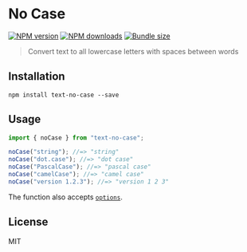 # No Case

[![NPM version][npm-image]][npm-url]
[![NPM downloads][downloads-image]][downloads-url]
[![Bundle size][bundlephobia-image]][bundlephobia-url]

> Convert text to all lowercase letters with spaces between words

## Installation

```
npm install text-no-case --save
```

## Usage

```js
import { noCase } from "text-no-case";

noCase("string"); //=> "string"
noCase("dot.case"); //=> "dot case"
noCase("PascalCase"); //=> "pascal case"
noCase("camelCase"); //=> "camel case"
noCase("version 1.2.3"); //=> "version 1 2 3"
```

The function also accepts [`options`](https://github.com/idimetrix/text-case#options).

## License

MIT

[npm-image]: https://img.shields.io/npm/v/text-no-case.svg?style=flat
[npm-url]: https://npmjs.org/package/text-no-case
[downloads-image]: https://img.shields.io/npm/dm/text-no-case.svg?style=flat
[downloads-url]: https://npmjs.org/package/text-no-case
[bundlephobia-image]: https://img.shields.io/bundlephobia/minzip/text-no-case.svg
[bundlephobia-url]: https://bundlephobia.com/result?p=text-no-case
